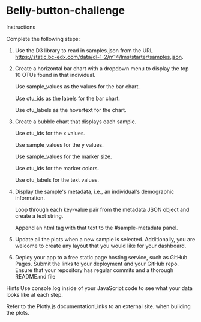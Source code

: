 # Belly-button-challenge

Instructions

Complete the following steps:

1. Use the D3 library to read in samples.json from the URL https://static.bc-edx.com/data/dl-1-2/m14/lms/starter/samples.json.

2. Create a horizontal bar chart with a dropdown menu to display the top 10 OTUs found in that individual.

    Use sample_values as the values for the bar chart.

    Use otu_ids as the labels for the bar chart.

    Use otu_labels as the hovertext for the chart.

3. Create a bubble chart that displays each sample.

    Use otu_ids for the x values.

    Use sample_values for the y values.

    Use sample_values for the marker size.

    Use otu_ids for the marker colors.

    Use otu_labels for the text values.

4. Display the sample's metadata, i.e., an individual's demographic information.

    Loop through each key-value pair from the metadata JSON object and create a text string.

    Append an html tag with that text to the #sample-metadata panel.

5. Update all the plots when a new sample is selected. Additionally, you are welcome to create any layout that you would like for your dashboard.

6. Deploy your app to a free static page hosting service, such as GitHub Pages. Submit the links to your deployment and your GitHub repo. Ensure that your repository has regular commits and a thorough README.md file


Hints
Use console.log inside of your JavaScript code to see what your data looks like at each step.

Refer to the Plotly.js documentationLinks to an external site. when building the plots.